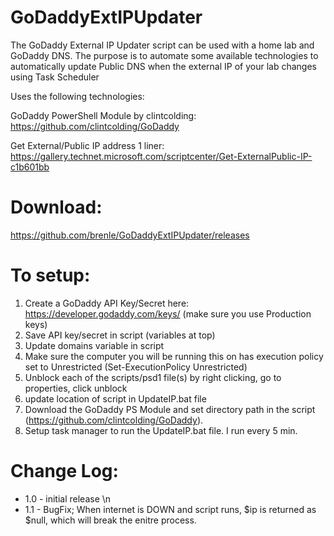 # GoDaddyExtIPUpdater
The GoDaddy External IP Updater script can be used with a home lab and GoDaddy DNS.  The purpose is to automate some available technologies to automatically update Public DNS when the external IP of your lab changes using Task Scheduler

Uses the following technologies:

GoDaddy PowerShell Module by clintcolding: https://github.com/clintcolding/GoDaddy

Get External/Public IP address 1 liner: https://gallery.technet.microsoft.com/scriptcenter/Get-ExternalPublic-IP-c1b601bb

# Download:

https://github.com/brenle/GoDaddyExtIPUpdater/releases

# To setup:

1) Create a GoDaddy API Key/Secret here: https://developer.godaddy.com/keys/ (make sure you use Production keys)
2) Save API key/secret in script (variables at top)
3) Update domains variable in script
4) Make sure the computer you will be running this on has execution policy set to Unrestricted (Set-ExecutionPolicy Unrestricted)
5) Unblock each of the scripts/psd1 file(s) by right clicking, go to properties, click unblock
6) update location of script in UpdateIP.bat file
7) Download the GoDaddy PS Module and set directory path in the script (https://github.com/clintcolding/GoDaddy).
8) Setup task manager to run the UpdateIP.bat file. I run every 5 min.

# Change Log:

- 1.0 - initial release \n
- 1.1 - BugFix; When internet is DOWN and script runs, $ip is returned as $null, which will break the enitre process.